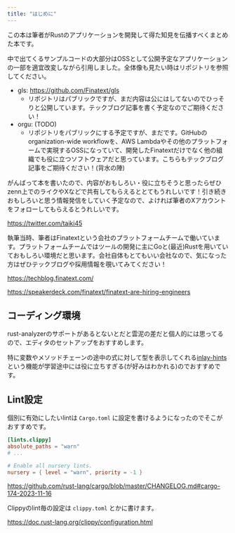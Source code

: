 ```yaml
---
title: "はじめに"
---
```


この本は筆者がRustのアプリケーションを開発して得た知見を伝播すべくまとめた本です。

中で出てくるサンプルコードの大部分はOSSとして公開予定なアプリケーションの一部を適宜改変しながら引用しました。全体像も見たい時はリポジトリを参照してください。

- gls: https://github.com/Finatext/gls
  - リポジトリはパブリックですが、まだ内容は公にはしてないのでひっそりと公開しています。テックブログ記事を書く予定なのでご期待ください！
- orgu: (TODO)
  - リポジトリをパブリックにする予定ですが、まだです。GitHubのorganization-wide workflowを、AWS Lambdaやその他のプラットフォームで実現するOSSになっていて、開発したFinatextだけでなく他の組織でも役に立つソフトウェアだと思っています。こちらもテックブログ記事をご期待ください！(背水の陣)

がんばって本を書いたので、内容がおもしろい・役に立ちそうと思ったらぜひzenn上でのライクやXなどで共有してもらえるととてもうれしいです！引き続きおもしろいと思う情報発信をしていく予定なので、よければ筆者のXアカウントをフォローしてもらえるとうれしいです。

https://twitter.com/taiki45

執筆当時、筆者はFinatextという会社のプラットフォームチームで働いています。プラットフォームチームではツールの開発に主にGoと(最近)Rustを用いていておもしろい環境だと思います。会社自体もとてもいい会社なので、気になった方はぜひテックブログや採用情報を覗いてみてください！

https://techblog.finatext.com/

https://speakerdeck.com/finatext/finatext-are-hiring-engineers

## コーディング環境
rust-analyzerのサポートがあるとないとだと雲泥の差だと個人的には思ってるので、エディタのセットアップをおすすめします。

特に変数やメソッドチェーンの途中の式に対して型を表示してくれる[inlay-hints](https://rust-analyzer.github.io/manual.html#inlay-hints)という機能が学習途中には役に立ちすぎる(が好みはわかれる)のでおすすめです。

## Lint設定
個別に有効にしたいlintは `Cargo.toml` に設定を書けるようになったのでそこがおすすめです。

```toml
[lints.clippy]
absolute_paths = "warn"
# ...

# Enable all nursery lints.
nursery = { level = "warn", priority = -1 }
```

https://github.com/rust-lang/cargo/blob/master/CHANGELOG.md#cargo-174-2023-11-16

Clippyのlint毎の設定は `clippy.toml` とかに書けます。

https://doc.rust-lang.org/clippy/configuration.html
